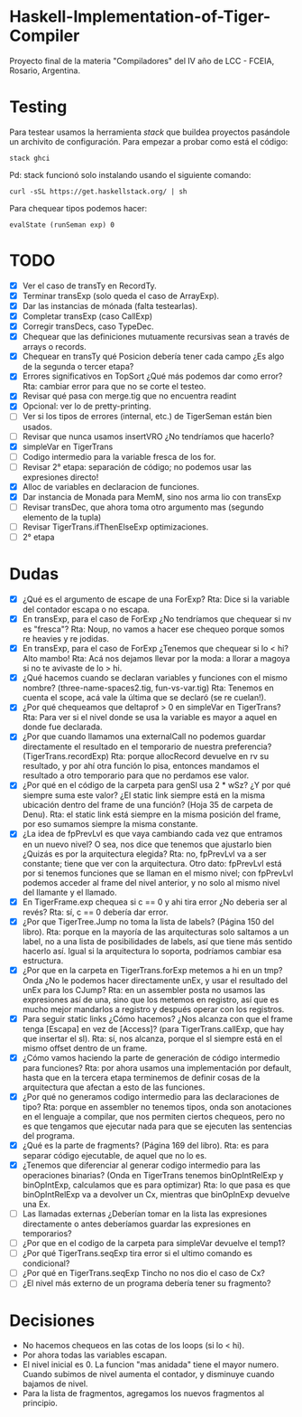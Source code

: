 # Haskell-Implementation-of-Tiger-Compiler

Proyecto final de la materia "Compiladores" del IV año de LCC - FCEIA, Rosario, Argentina.

# Testing

Para testear usamos la herramienta *stack* que buildea proyectos pasándole un archivito
de configuración. Para empezar a probar como está el código:

```
stack ghci
```

Pd: stack funcionó solo instalando usando el siguiente comando:

```
curl -sSL https://get.haskellstack.org/ | sh
```
Para chequear tipos podemos hacer:

```
evalState (runSeman exp) 0
```

# TODO

- [X] Ver el caso de transTy en RecordTy.
- [X] Terminar transExp (solo queda el caso de ArrayExp).
- [X] Dar las instancias de mónada (falta testearlas).
- [X] Completar transExp (caso CallExp)
- [X] Corregir transDecs, caso TypeDec.
- [X] Chequear que las definiciones mutuamente recursivas sean a través de arrays o records.
- [X] Chequear en transTy qué Posicion debería tener cada campo ¿Es algo de la segunda o tercer etapa?
- [X] Errores significativos en TopSort ¿Qué más podemos dar como error? Rta: cambiar error para que 
      no se corte el testeo.
- [X] Revisar qué pasa con merge.tig que no encuentra readint
- [X] Opcional: ver lo de pretty-printing.
- [ ] Ver si los tipos de errores (internal, etc.) de TigerSeman están bien usados.
- [ ] Revisar que nunca usamos insertVRO ¿No tendríamos que hacerlo?
- [X] simpleVar en TigerTrans
- [ ] Codigo intermedio para la variable fresca de los for.
- [ ] Revisar 2° etapa: separación de código; no podemos usar las expresiones directo!
- [X] Alloc de variables en declaracion de funciones.
- [X] Dar instancia de Monada para MemM, sino nos arma lio con transExp
- [ ] Revisar transDec, que ahora toma otro argumento mas (segundo elemento de la tupla)
- [ ] Revisar TigerTrans.ifThenElseExp optimizaciones. 
- [ ] 2° etapa

# Dudas

- [X] ¿Qué es el argumento de escape de una ForExp?
      Rta: Dice si la variable del contador escapa o no escapa.
- [X] En transExp, para el caso de ForExp ¿No tendríamos que chequear si nv es "fresca"?
      Rta: Noup, no vamos a hacer ese chequeo porque somos re heavies y re jodidas.
- [X] En transExp, para el caso de ForExp ¿Tenemos que chequear si lo < hi? Alto mambo!
      Rta: Acá nos dejamos llevar por la moda: a llorar a magoya si no te avivaste de lo > hi.
- [X] ¿Qué hacemos cuando se declaran variables y funciones con el mismo nombre? (three-name-spaces2.tig, fun-vs-var.tig)
      Rta: Tenemos en cuenta el scope, acá vale la última que se declaró (se re cuelan!).
- [X] ¿Por qué chequeamos que deltaprof > 0 en simpleVar en TigerTrans?
      Rta: Para ver si el nivel donde se usa la variable es mayor a aquel en donde fue declarada.
- [X] ¿Por que cuando llamamos una externalCall no podemos guardar directamente el resultado
      en el temporario de nuestra preferencia? (TigerTrans.recordExp)
      Rta: porque allocRecord devuelve en rv su resultado, y por ahí otra función lo pisa,
      entonces mandamos el resultado a otro temporario para que no perdamos ese valor. 
- [X] ¿Por qué en el código de la carpeta para genSl usa 2 * wSz? ¿Y por qué siempre suma este valor?
      ¿El static link siempre está en la misma ubicación dentro del frame de una función?
      (Hoja 35 de carpeta de Denu).
      Rta: el static link está siempre en la misma posición del frame, por eso sumamos
      siempre la misma constante.
- [X] ¿La idea de fpPrevLvl es que vaya cambiando cada vez que entramos en un nuevo nivel?
      O sea, nos dice que tenemos que ajustarlo bien ¿Quizás es por la arquitectura elegida?
      Rta: no, fpPrevLvl va a ser constante; tiene que ver con la arquitectura. Otro dato:
      fpPrevLvl está por si tenemos funciones que se llaman en el mismo nivel; con fpPrevLvl
      podemos acceder al frame del nivel anterior, y no solo al mismo nivel del llamante
      y el llamado.
- [X] En TigerFrame.exp chequea si c == 0 y ahi tira error ¿No deberia ser al revés?
      Rta: sí, c == 0 debería dar error.
- [X] ¿Por que TigerTree.Jump no toma la lista de labels? (Página 150 del libro).
      Rta: porque en la mayoría de las arquitecturas solo saltamos a un label,
      no a una lista de posibilidades de labels, así que tiene más sentido hacerlo
      así. Igual si la arquitectura lo soporta, podríamos cambiar esa estructura.
- [X] ¿Por que en la carpeta en TigerTrans.forExp metemos a hi en un tmp?
      Onda ¿No le podemos hacer directamente unEx, y usar el resultado del unEx
      para los CJump?
      Rta: en un assembler posta no usamos las expresiones así de una, sino que los metemos
      en registro, así que es mucho mejor mandarlos a registro y después operar con los
      registros.
- [X] Para seguir static links ¿Cómo hacemos? ¿Nos alcanza con que el frame tenga
      [Escapa] en vez de [Access]? (para TigerTrans.callExp, que hay que insertar el sl).
      Rta: sí, nos alcanza, porque el sl siempre está en el mismo offset dentro de un frame.
- [X] ¿Cómo vamos haciendo la parte de generación de código intermedio para funciones?
      Rta: por ahora usamos una implementación por default, hasta que en la tercera etapa
      terminemos de definir cosas de la arquitectura que afectan a esto de las funciones.
- [X] ¿Por qué no generamos codigo intermedio para las declaraciones de tipo?
      Rta: porque en assembler no tenemos tipos, onda son anotaciones en el lenguaje
      a compilar, que nos permiten ciertos chequeos, pero no es que tengamos que
      ejecutar nada para que se ejecuten las sentencias del programa. 
- [X] ¿Qué es la parte de fragments? (Página 169 del libro).
      Rta: es para separar código ejecutable, de aquel que no lo es.
- [X] ¿Tenemos que diferenciar al generar codigo intermedio para las operaciones binarias?
      (Onda en TigerTrans tenemos binOpIntRelExp y binOpIntExp, calculamos que es para optimizar)
      Rta: lo que pasa es que binOpIntRelExp va a devolver un Cx, mientras que binOpInExp
      devuelve una Ex.
- [ ] Las llamadas externas ¿Deberían tomar en la lista las expresiones directamente
      o antes deberíamos guardar las expresiones en temporarios?
- [ ] ¿Por que en el codigo de la carpeta para simpleVar devuelve el temp1?
- [ ] ¿Por qué TigerTrans.seqExp tira error si el ultimo comando es condicional?
- [ ] ¿Por qué en TigerTrans.seqExp Tincho no nos dio el caso de Cx?
- [ ] ¿El nivel más externo de un programa debería tener su fragmento?

# Decisiones
- No hacemos chequeos en las cotas de los loops (si lo < hi).
- Por ahora todas las variables escapan.
- El nivel inicial es 0. La funcion "mas anidada" tiene el mayor numero.
  Cuando subimos de nivel aumenta el contador, y disminuye cuando bajamos de nivel.
- Para la lista de fragmentos, agregamos los nuevos fragmentos al principio.
